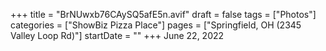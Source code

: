 +++
title = "BrNUwxb76CAySQ5afE5n.avif"
draft = false
tags = ["Photos"]
categories = ["ShowBiz Pizza Place"]
pages = ["Springfield, OH (2345 Valley Loop Rd)"]
startDate = ""
+++
June 22, 2022
